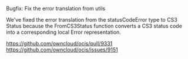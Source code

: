 Bugfix: Fix the error translation from utils

We've fixed the error translation from the statusCodeError type to CS3 Status because the FromCS3Status function converts a CS3 status code into a corresponding local Error representation.

https://github.com/owncloud/ocis/pull/9331
https://github.com/owncloud/ocis/issues/9151
